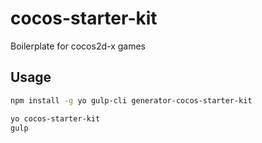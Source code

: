# cocos-starter-kit
Boilerplate for cocos2d-x games

## Usage
```sh
npm install -g yo gulp-cli generator-cocos-starter-kit

yo cocos-starter-kit
gulp
```
